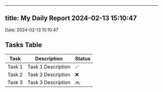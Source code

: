 
---
title: My Daily Report 2024-02-13 15:10:47
---

Date: 2024-02-13 15:10:47

## Tasks Table

| Task | Description | Status |
|------|-------------|--------|
| Task 1 | Task 1 Description | ✅ |
| Task 2 | Task 2 Description | ❌ |
| Task 3 | Task 3 Description | 🔜 |
